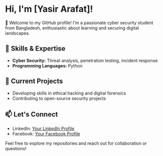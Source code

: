 # Hi, I'm [Yasir Arafat]!

👋 Welcome to my GitHub profile! I'm a passionate cyber security student from Bangladesh, enthusiastic about learning and securing digital landscapes.

## 🔧 Skills & Expertise
- **Cyber Security:** Threat analysis, penetration testing, incident response
- **Programming Languages:** Python

## 🌱 Current Projects
- Developing skills in ethical hacking and digital forensics
- Contributing to open-source security projects

## 📫 Let's Connect
- LinkedIn: [Your LinkedIn Profile](https://linkedin.com/in/yasirarafating)
- Facebook: [Your Facebook Profile](https://facebook.com/devproarafat)

Feel free to explore my repositories and reach out for collaboration or questions!

